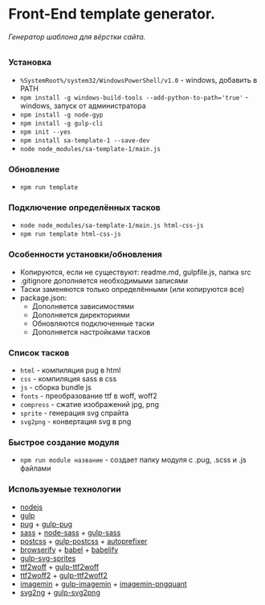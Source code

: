 # Front-End template generator. #
###### Генератор шаблона для вёрстки сайта. ######

### Установка ###
- `%SystemRoot%/system32/WindowsPowerShell/v1.0` - windows, добавить в PATH  
- `npm install -g windows-build-tools --add-python-to-path='true'` - windows, запуск от администратора   
- `npm install -g node-gyp`  
- `npm install -g gulp-cli`  
- `npm init --yes`  
- `npm install sa-template-1 --save-dev`  
- `node node_modules/sa-template-1/main.js`

### Обновление ###
- `npm run template`  

### Подключение определённых тасков ###
- `node node_modules/sa-template-1/main.js html-css-js`  
- `npm run template html-css-js`  

### Особенности установки/обновления ###
- Копируются, если не существуют: readme.md, gulpfile.js, папка src
- .gitignore дополняется необходимыми записями
- Таски заменяются только определёнными (или копируются все)
- package.json:
  - Дополняется зависимостями
  - Дополняется директориями
  - Обновляются подключенные таски 
  - Дополняется настройками тасков

### Список тасков ###
- `html` - компиляция pug в html
- `css` - компиляция sass в css
- `js` - сборка bundle js
- `fonts` - преобразование ttf в woff, woff2
- `compress` - сжатие изображений jpg, png
- `sprite` - генерация svg спрайта
- `svg2png` - конвертация svg в png

### Быстрое создание модуля ###
- `npm run module название` - создает папку модуля с .pug, .scss и .js файлами  

### Используемые технологии ###
- [nodejs](https://nodejs.org/)
- [gulp](https://gulpjs.com/)
- [pug](https://pugjs.org/) + [gulp-pug](https://github.com/gulp-community/gulp-pug)
- [sass](https://sass-lang.com/) + [node-sass](https://github.com/sass/node-sass) + [gulp-sass](https://github.com/dlmanning/gulp-sass)
- [postcss](https://github.com/postcss/postcss) + [gulp-postcss](https://github.com/postcss/gulp-postcss) + [autoprefixer](https://autoprefixer.github.io/ru/)
- [browserify](http://browserify.org/) + [babel](https://babeljs.io/) + [babelify](https://github.com/babel/babelify)
- [gulp-svg-sprites](https://github.com/shakyshane/gulp-svg-sprites)
- [ttf2woff](https://github.com/fontello/ttf2woff) + [gulp-ttf2woff](https://github.com/nfroidure/gulp-ttf2woff)
- [ttf2woff2](https://github.com/nfroidure/ttf2woff2) + [gulp-ttf2woff2](https://github.com/nfroidure/gulp-ttf2woff2)
- [imagemin](https://github.com/imagemin/imagemin) + [gulp-imagemin](https://github.com/sindresorhus/gulp-imagemin) + [imagemin-pngquant](https://github.com/imagemin/imagemin-pngquant)
- [svg2ng](https://github.com/domenic/svg2png) + [gulp-svg2png](https://github.com/akoenig/gulp-svg2png)